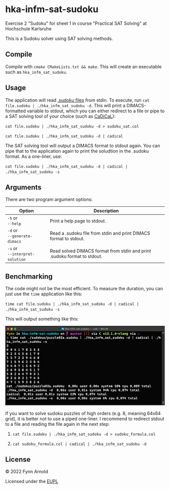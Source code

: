 # hka-infm-sat-sudoku
Exercise 2 "Sudoku" for sheet 1 in course "Practical SAT Solving" at Hochschule Karlsruhe

This is a Sudoku solver using SAT solving methods.

## Compile

Compile with `cmake CMakeLists.txt && make`. This will create an executable such as `hka_infm_sat_sudoku`.

## Usage

The application will read [.sudoku files](https://baldur.iti.kit.edu/sat/files/sudokus.zip) from stdin. To execute, run `cat file.sudoku | ./hka_infm_sat_sudoku -d`.
This will print a DIMACS-formatted variable to stdout, which you can either redirect to a file or pipe to a SAT solving tool of your choice (such as [CaDiCaL](https://github.com/arminbiere/cadical)):

`cat file.sudoku | ./hka_infm_sat_sudoku -d > sudoku_sat.col`

`cat file.sudoku | ./hka_infm_sat_sudoku -d | cadical`

The SAT solving tool will output a DIMACS format to stdout again. You can pipe that to the application again to print the soludtion in the .sudoku format.
As a one-liner, use:

`cat file.sudoku | ./hka_infm_sat_sudoku -d | cadical | ./hka_infm_sat_sudoku -s`

## Arguments

There are two program argument options:

| Option                             | Description                                                              |
|------------------------------------|--------------------------------------------------------------------------|
| `-h` or<br/>`--help`               | Print a help page to stdout.                                             |
| `-d` or<br/>`--generate-dimacs`    | Read a .sudoku file from stdin and print DIMACS format to stdout.        |
| `-s` or<br/>`--interpret-solution` | Read solved DIMACS format from stdin and print .sudoku format to stdout. |

## Benchmarking

The code might not be the most efficient. To measure the duration, you can just use the `time` application like this:

`time cat file.sudoku | ./hka_infm_sat_sudoku -d | cadical | ./hka_infm_sat_sudoku -s`

This will output something like this:

![Example Result](example.png)

If you want to solve sudoku puzzles of high orders (e.g. 8, meaning 64x64 grid), it is better not to use a piped one-liner. I recommend to redirect stdout to a file and reading the file again in the next step:

1. `cat file.sudoku | ./hka_infm_sat_sudoku -d > sudoku_formula.col`

2. `cat sudoku_formula.col | cadical | ./hka_infm_sat_sudoku -d`

## License

&copy; 2022 Fynn Arnold

Licensed under the [EUPL](LICENSE)